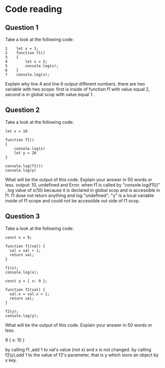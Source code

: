 # Code reading

## Question 1

Take a look at the following code:

```
1    let x = 1;
2    function f1()
3    {
4        let x = 2;
5        console.log(x);
6    }
7    console.log(x);
```

Explain why line 4 and line 6 output different numbers.
there are two variable with two scope: first is inside of function f1 with value equal 2, second is in global scop  with value equal 1.
## Question 2

Take a look at the following code:

```
let x = 10

function f1()
{
    console.log(x)
    let y = 20
}

console.log(f1())
console.log(y)
```

What will be the output of this code. Explain your answer in 50 words or less.
output: 10, undefined and Error.
when f1 is called by "console.log(f1())" , log value of x(10) because it is declared in global scop and is accessible in f1.
f1 dose not return anything and log "undefined";
"y" is a local variable inside of f1 scope and could not be accessible out side of f1 scop.
## Question 3

Take a look at the following code:

```
const x = 9;

function f1(val) {
  val = val + 1;
  return val;
}

f1(x);
console.log(x);

const y = { x: 9 };

function f2(val) {
  val.x = val.x + 1;
  return val;
}

f2(y);
console.log(y);
```

What will be the output of this code. Explain your answer in 50 words or less.

9
{ x: 10 }

by calling f1 ,add 1 to val's value (not x) and x is not changed.
 by calling f2(y),add 1 to the value of f2's parameter, that is y which store an object by x key.